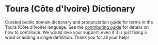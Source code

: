 
# Toura (Côte d'Ivoire) Dictionary

Curated public domain dictionary and pronunciation guide for terms in the Toura (Côte d'Ivoire) language. See the [contributing guide](https://github.com/drumworkteam/term/blob/make/.github/contributing.md) for details on how to contribute. We would love your support, even if it is just fixing a word or adding a single definition. Thank you for all your help!